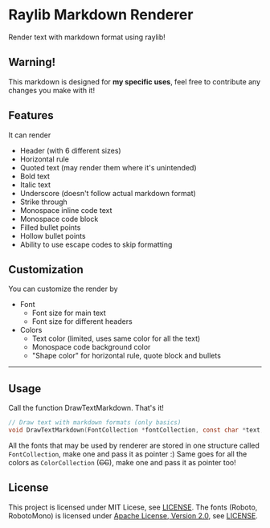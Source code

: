 # Raylib Markdown Renderer
Render text with markdown format using raylib!

## Warning!
This markdown is designed for **my specific uses**, feel free to contribute any changes you make with it!

## Features
It can render
- Header (with 6 different sizes)
- Horizontal rule
- Quoted text (may render them where it's unintended)
- Bold text
- Italic text
- Underscore (doesn't follow actual markdown format)
- Strike through
- Monospace inline code text
- Monospace code block
- Filled bullet points
- Hollow bullet points
- Ability to use escape codes to skip formatting

## Customization
You can customize the render by
- Font
  - Font size for main text
  - Font size for different headers
- Colors
  - Text color (limited, uses same color for all the text)
  - Monospace code background color
  - "Shape color" for horizontal rule, quote block and bullets

---
## Usage
Call the function DrawTextMarkdown. That's it!
```c
// Draw text with markdown formats (only basics)
void DrawTextMarkdown(FontCollection *fontCollection, const char *text, Rectangle area, float fontSizes[MARKDOWN_HEADER_SIZE_MAX], Vector2 spacing, float tabWidth, ColorCollection *colorCollection)
```
All the fonts that may be used by renderer are stored in one structure called `FontCollection`, make one and pass it as pointer :)
Same goes for all the colors as `ColorCollection` (~~CC~~), make one and pass it as pointer too!

## License
This project is licensed under MIT Licese, see [LICENSE](LICENSE).
The fonts (Roboto, RobotoMono) is licensed under [Apache License, Version 2.0](https://www.apache.org/licenses/LICENSE-2.0), see [LICENSE](LICENSE).
